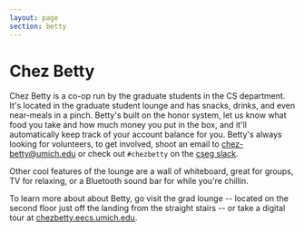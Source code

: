 ```yaml
---
layout: page
section: betty
---
```


Chez Betty
==========

Chez Betty is a co-op run by the graduate students in the CS department. It's located in the graduate student lounge and has snacks, drinks, and even near-meals in a pinch. Betty's built on the honor system, let us know what food you take and how much money you put in the box, and it'll automatically keep track of your account balance for you. Betty's always looking for volunteers, to get involved, shoot an email to chez-betty@umich.edu or check out `#chezbetty` on the [cseg slack](https://csegumich.slack.com).

Other cool features of the lounge are a wall of whiteboard, great for groups, TV for relaxing, or a Bluetooth sound bar for while you're chillin.

To learn more about about Betty, go visit the grad lounge -- located on the second floor just off the landing from the straight stairs -- or take a digital tour at [chezbetty.eecs.umich.edu](https://chezbetty.eecs.umich.edu).
